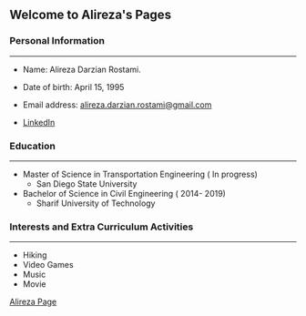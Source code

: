 ## Welcome to Alireza's Pages

### Personal Information
------------------------------------
* Name:                  Alireza Darzian Rostami.

* Date of birth:            April 15, 1995
* Email address:           alireza.darzian.rostami@gmail.com
* [LinkedIn]( https://www.linkedin.com/in/alireza-darzian-rostami-1717015a/)
### Education
--------------------------------------
* Master of Science in Transportation Engineering ( In progress)
    * San Diego State University
 * Bachelor of Science in Civil Engineering ( 2014- 2019)
    * Sharif University of Technology 
    
### Interests and Extra Curriculum Activities
------------------------------------------------
* Hiking
* Video Games
* Music
* Movie



[Alireza Page](https://alireza-darzian-rostami.github.io/)
